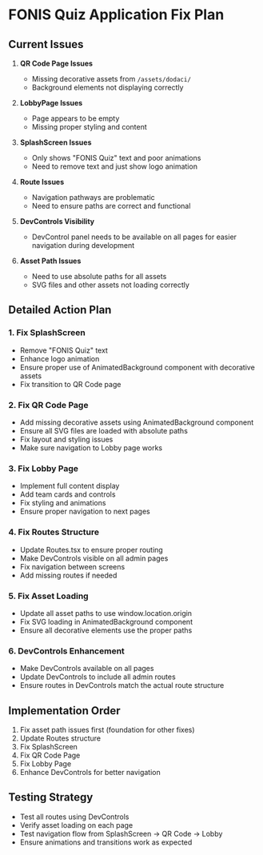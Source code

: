 # FONIS Quiz Application Fix Plan

## Current Issues

1. **QR Code Page Issues**
   - Missing decorative assets from `/assets/dodaci/`
   - Background elements not displaying correctly

2. **LobbyPage Issues**
   - Page appears to be empty
   - Missing proper styling and content

3. **SplashScreen Issues**
   - Only shows "FONIS Quiz" text and poor animations
   - Need to remove text and just show logo animation

4. **Route Issues**
   - Navigation pathways are problematic
   - Need to ensure paths are correct and functional

5. **DevControls Visibility**
   - DevControl panel needs to be available on all pages for easier navigation during development

6. **Asset Path Issues**
   - Need to use absolute paths for all assets
   - SVG files and other assets not loading correctly

## Detailed Action Plan

### 1. Fix SplashScreen
- Remove "FONIS Quiz" text
- Enhance logo animation 
- Ensure proper use of AnimatedBackground component with decorative assets
- Fix transition to QR Code page

### 2. Fix QR Code Page
- Add missing decorative assets using AnimatedBackground component
- Ensure all SVG files are loaded with absolute paths
- Fix layout and styling issues
- Make sure navigation to Lobby page works

### 3. Fix Lobby Page
- Implement full content display
- Add team cards and controls
- Fix styling and animations
- Ensure proper navigation to next pages

### 4. Fix Routes Structure
- Update Routes.tsx to ensure proper routing
- Make DevControls visible on all admin pages
- Fix navigation between screens
- Add missing routes if needed

### 5. Fix Asset Loading
- Update all asset paths to use window.location.origin
- Fix SVG loading in AnimatedBackground component
- Ensure all decorative elements use the proper paths

### 6. DevControls Enhancement
- Make DevControls available on all pages
- Update DevControls to include all admin routes
- Ensure routes in DevControls match the actual route structure

## Implementation Order
1. Fix asset path issues first (foundation for other fixes)
2. Update Routes structure
3. Fix SplashScreen
4. Fix QR Code Page
5. Fix Lobby Page
6. Enhance DevControls for better navigation

## Testing Strategy
- Test all routes using DevControls
- Verify asset loading on each page
- Test navigation flow from SplashScreen → QR Code → Lobby
- Ensure animations and transitions work as expected 